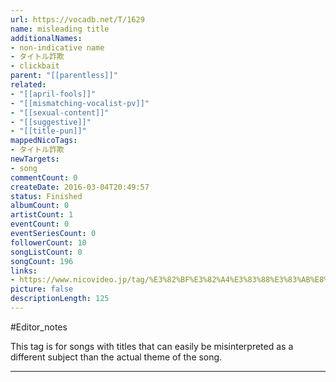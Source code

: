 ```yaml
---
url: https://vocadb.net/T/1629
name: misleading title
additionalNames: 
- non-indicative name
- タイトル詐欺
- clickbait
parent: "[[parentless]]"
related:
- "[[april-fools]]"
- "[[mismatching-vocalist-pv]]"
- "[[sexual-content]]"
- "[[suggestive]]"
- "[[title-pun]]"
mappedNicoTags:
- タイトル詐欺
newTargets:
- song
commentCount: 0
createDate: 2016-03-04T20:49:57
status: Finished
albumCount: 0
artistCount: 1
eventCount: 0
eventSeriesCount: 0
followerCount: 10
songListCount: 0
songCount: 196
links: 
- https://www.nicovideo.jp/tag/%E3%82%BF%E3%82%A4%E3%83%88%E3%83%AB%E8%A9%90%E6%AC%BA
picture: false
descriptionLength: 125
---
```


#Editor_notes

This tag is for songs with titles that can easily be misinterpreted as a different subject than the actual theme of the song.

---

